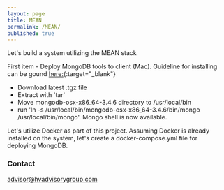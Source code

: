 ```yaml
---
layout: page
title: MEAN
permalink: /MEAN/
published: true
---
```


Let's build a system utilizing the MEAN stack

First item - Deploy MongoDB tools to client (Mac).  Guideline for installing can be gound [here:](https://docs.mongodb.com/manual/tutorial/install-mongodb-on-os-x/){:target="_blank"}

- Download latest .tgz file
- Extract with 'tar'
- Move mongodb-osx-x86_64-3.4.6 directory to /usr/local/bin
- run 'ln -s /usr/local/bin/mongodb-osx-x86_64-3.4.6/bin/mongo /usr/local/bin/mongo'.  Mongo shell is now available.

Let's utilize Docker as part of this project.  Assuming Docker is already installed on the system, let's create a docker-compose.yml file for deploying MongoDB.





### Contact

[advisor@hvadvisorygroup.com](mailto:advisor@hvadvisorygroup.com)
